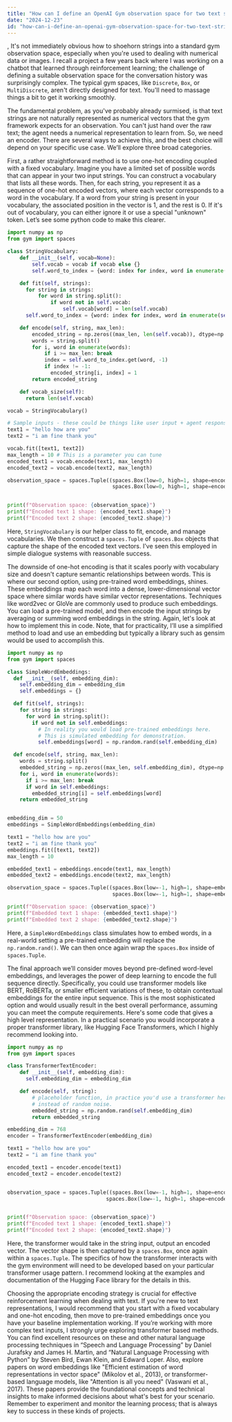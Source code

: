 ```yaml
---
title: "How can I define an OpenAI Gym observation space for two text string inputs?"
date: "2024-12-23"
id: "how-can-i-define-an-openai-gym-observation-space-for-two-text-string-inputs"
---
```


,  It's not immediately obvious how to shoehorn strings into a standard gym observation space, especially when you're used to dealing with numerical data or images. I recall a project a few years back where I was working on a chatbot that learned through reinforcement learning; the challenge of defining a suitable observation space for the conversation history was surprisingly complex. The typical gym spaces, like `Discrete`, `Box`, or `MultiDiscrete`, aren't directly designed for text. You'll need to massage things a bit to get it working smoothly.

The fundamental problem, as you've probably already surmised, is that text strings are not naturally represented as numerical vectors that the gym framework expects for an observation. You can't just hand over the raw text; the agent needs a numerical representation to learn from. So, we need an encoder. There are several ways to achieve this, and the best choice will depend on your specific use case. We’ll explore three broad categories.

First, a rather straightforward method is to use one-hot encoding coupled with a fixed vocabulary. Imagine you have a limited set of possible words that can appear in your two input strings. You can construct a vocabulary that lists all these words. Then, for each string, you represent it as a sequence of one-hot encoded vectors, where each vector corresponds to a word in the vocabulary. If a word from your string is present in your vocabulary, the associated position in the vector is 1, and the rest is 0. If it's out of vocabulary, you can either ignore it or use a special "unknown" token. Let’s see some python code to make this clearer.

```python
import numpy as np
from gym import spaces

class StringVocabulary:
    def __init__(self, vocab=None):
        self.vocab = vocab if vocab else {}
        self.word_to_index = {word: index for index, word in enumerate(self.vocab)}

    def fit(self, strings):
      for string in strings:
          for word in string.split():
              if word not in self.vocab:
                  self.vocab[word] = len(self.vocab)
      self.word_to_index = {word: index for index, word in enumerate(self.vocab)}

    def encode(self, string, max_len):
        encoded_string = np.zeros((max_len, len(self.vocab)), dtype=np.float32)
        words = string.split()
        for i, word in enumerate(words):
            if i >= max_len: break
            index = self.word_to_index.get(word, -1)
            if index != -1:
              encoded_string[i, index] = 1
        return encoded_string

    def vocab_size(self):
      return len(self.vocab)

vocab = StringVocabulary()

# Sample inputs - these could be things like user input + agent response
text1 = "hello how are you"
text2 = "i am fine thank you"

vocab.fit([text1, text2])
max_length = 10 # This is a parameter you can tune
encoded_text1 = vocab.encode(text1, max_length)
encoded_text2 = vocab.encode(text2, max_length)

observation_space = spaces.Tuple((spaces.Box(low=0, high=1, shape=encoded_text1.shape, dtype=np.float32),
                                  spaces.Box(low=0, high=1, shape=encoded_text2.shape, dtype=np.float32)))


print(f"Observation space: {observation_space}")
print(f"Encoded text 1 shape: {encoded_text1.shape}")
print(f"Encoded text 2 shape: {encoded_text2.shape}")
```

Here, `StringVocabulary` is our helper class to fit, encode, and manage vocabularies. We then construct a `spaces.Tuple` of `spaces.Box` objects that capture the shape of the encoded text vectors. I’ve seen this employed in simple dialogue systems with reasonable success.

The downside of one-hot encoding is that it scales poorly with vocabulary size and doesn't capture semantic relationships between words. This is where our second option, using pre-trained word embeddings, shines. These embeddings map each word into a dense, lower-dimensional vector space where similar words have similar vector representations. Techniques like word2vec or GloVe are commonly used to produce such embeddings. You can load a pre-trained model, and then encode the input strings by averaging or summing word embeddings in the string. Again, let's look at how to implement this in code. Note, that for practicality, I’ll use a simplified method to load and use an embedding but typically a library such as gensim would be used to accomplish this.

```python
import numpy as np
from gym import spaces

class SimpleWordEmbeddings:
  def __init__(self, embedding_dim):
    self.embedding_dim = embedding_dim
    self.embeddings = {}

  def fit(self, strings):
    for string in strings:
      for word in string.split():
        if word not in self.embeddings:
          # In reality you would load pre-trained embeddings here.
          # This is simulated embedding for demonstration.
          self.embeddings[word] = np.random.rand(self.embedding_dim)

  def encode(self, string, max_len):
    words = string.split()
    embedded_string = np.zeros((max_len, self.embedding_dim), dtype=np.float32)
    for i, word in enumerate(words):
      if i >= max_len: break
      if word in self.embeddings:
        embedded_string[i] = self.embeddings[word]
    return embedded_string


embedding_dim = 50
embeddings = SimpleWordEmbeddings(embedding_dim)

text1 = "hello how are you"
text2 = "i am fine thank you"
embeddings.fit([text1, text2])
max_length = 10

embedded_text1 = embeddings.encode(text1, max_length)
embedded_text2 = embeddings.encode(text2, max_length)

observation_space = spaces.Tuple((spaces.Box(low=-1, high=1, shape=embedded_text1.shape, dtype=np.float32),
                                  spaces.Box(low=-1, high=1, shape=embedded_text2.shape, dtype=np.float32)))

print(f"Observation space: {observation_space}")
print(f"Embedded text 1 shape: {embedded_text1.shape}")
print(f"Embedded text 2 shape: {embedded_text2.shape}")
```

Here, a `SimpleWordEmbeddings` class simulates how to embed words, in a real-world setting a pre-trained embedding will replace the `np.random.rand()`. We can then once again wrap the `spaces.Box` inside of `spaces.Tuple`.

The final approach we’ll consider moves beyond pre-defined word-level embeddings, and leverages the power of deep learning to encode the full sequence directly. Specifically, you could use transformer models like BERT, RoBERTa, or smaller efficient variations of these, to obtain contextual embeddings for the entire input sequence. This is the most sophisticated option and would usually result in the best overall performance, assuming you can meet the compute requirements. Here's some code that gives a high level representation. In a practical scenario you would incorporate a proper transformer library, like Hugging Face Transformers, which I highly recommend looking into.

```python
import numpy as np
from gym import spaces

class TransformerTextEncoder:
    def __init__(self, embedding_dim):
      self.embedding_dim = embedding_dim

    def encode(self, string):
        # placeholder function, in practice you'd use a transformer here
        # instead of random noise.
        embedded_string = np.random.rand(self.embedding_dim)
        return embedded_string

embedding_dim = 768
encoder = TransformerTextEncoder(embedding_dim)

text1 = "hello how are you"
text2 = "i am fine thank you"

encoded_text1 = encoder.encode(text1)
encoded_text2 = encoder.encode(text2)


observation_space = spaces.Tuple((spaces.Box(low=-1, high=1, shape=encoded_text1.shape, dtype=np.float32),
                                spaces.Box(low=-1, high=1, shape=encoded_text2.shape, dtype=np.float32)))


print(f"Observation space: {observation_space}")
print(f"Encoded text 1 shape: {encoded_text1.shape}")
print(f"Encoded text 2 shape: {encoded_text2.shape}")
```

Here, the transformer would take in the string input, output an encoded vector. The vector shape is then captured by a `spaces.Box`, once again within a `spaces.Tuple`. The specifics of how the transformer interacts with the gym environment will need to be developed based on your particular transformer usage pattern. I recommend looking at the examples and documentation of the Hugging Face library for the details in this.

Choosing the appropriate encoding strategy is crucial for effective reinforcement learning when dealing with text. If you're new to text representations, I would recommend that you start with a fixed vocabulary and one-hot encoding, then move to pre-trained embeddings once you have your baseline implementation working. If you’re working with more complex text inputs, I strongly urge exploring transformer based methods. You can find excellent resources on these and other natural language processing techniques in “Speech and Language Processing” by Daniel Jurafsky and James H. Martin, and “Natural Language Processing with Python” by Steven Bird, Ewan Klein, and Edward Loper. Also, explore papers on word embeddings like "Efficient estimation of word representations in vector space" (Mikolov et al., 2013), or transformer-based language models, like "Attention is all you need" (Vaswani et al., 2017). These papers provide the foundational concepts and technical insights to make informed decisions about what's best for your scenario. Remember to experiment and monitor the learning process; that is always key to success in these kinds of projects.
